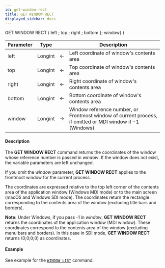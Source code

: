 ```yaml
---
id: get-window-rect
title: GET WINDOW RECT
displayed_sidebar: docs
---
```



<!-- REF #_command_.GET WINDOW RECT.Syntax-->GET WINDOW RECT ( left ; top ; right ; bottom {; window} )<!-- END REF-->


<!-- REF #_command_.GET WINDOW RECT.Params -->
|Parameter|Type||Description|
|---------|--- |:---:|------|
|left|Longint|<-|Left coordinate of window's contents area|
|top|Longint|<-|Top coordinate of window's contents area|
|right|Longint|<-|Right coordinate of window's contents area|
|bottom|Longint|<-|Bottom coordinate of window's contents area|
|window|Longint|->|Window reference number, or Frontmost window of current process, if omitted or MDI window if -1 (Windows)|
<!-- END REF -->


#### Description




The **GET WINDOW RECT** command returns the coordinates of the window whose reference number is passed in *window*. If the window does not exist, the variable parameters are left unchanged.

If you omit the *window* parameter, **GET WINDOW RECT** applies to the frontmost window for the current process.

The coordinates are expressed relative to the top left corner of the contents area of the application window (Windows MDI mode) or to the main screen (macOS and Windows SDI mode). The coordinates return the rectangle corresponding to the contents area of the window (excluding title bars and borders).

**Note:** Under Windows, if you pass -1 in *window*, **GET WINDOW RECT** returns the coordinates of the application window (MDI window). These coordinates correspond to the contents area of the window (excluding menu bars and borders). In this case in SDI mode, **GET WINDOW RECT** returns (0;0;0;0) as coordinates.  


#### Example


See example for the [`WINDOW LIST`](window-list.md) command.


